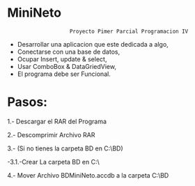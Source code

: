 # MiniNeto

						Proyecto Pimer Parcial Programacion IV

- Desarrollar una aplicacion que este dedicada a algo,
- Conectarse con una base de datos,
- Ocupar Insert, update & select,
- Usar ComboBox & DataGriedView,
- El programa debe ser Funcional.


# Pasos:

1.- Descargar el RAR del Programa
<p>2.- Descomprimir Archivo RAR</p>
<p>3.- (Si no tienes la carpeta BD en C:\BD)</p>
	-3.1.-Crear La carpeta BD en C:\</p>
<p>4.- Mover Archivo BDMiniNeto.accdb a la carpeta C:\BD</p>
